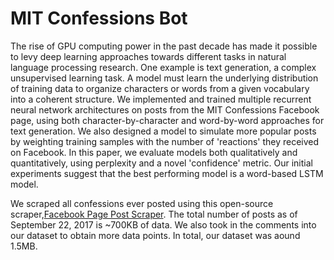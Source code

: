 # MIT Confessions Bot

The rise of GPU computing power in the past decade has made it possible to levy deep learning approaches towards different tasks in natural language processing research. One example is text generation, a complex unsupervised learning task. A model must learn the underlying distribution of training data to organize characters or words from a given vocabulary into a coherent structure.
We implemented and trained multiple recurrent neural network architectures on posts from the MIT Confessions Facebook page, using both character-by-character and word-by-word approaches for text generation. We also designed a model to simulate more popular posts by weighting training samples with the number of 'reactions' they received on Facebook. In this paper, we evaluate models both qualitatively and quantitatively, using perplexity and a novel 'confidence' metric. Our initial experiments suggest that the best performing model is a word-based LSTM model.

We scraped all confessions ever posted using this open-source scraper,<a href="https://github.com/minimaxir/facebook-page-post-scraper">Facebook Page Post Scraper</a>. 
The total number of posts as of September 22, 2017 is ~700KB of data. We also took in the comments into our dataset to obtain more data points. In total, our dataset was aound 1.5MB.
